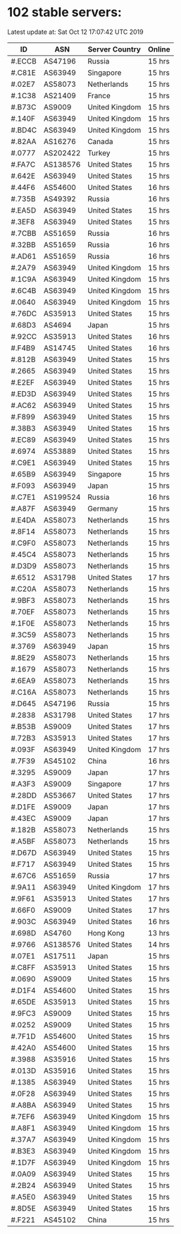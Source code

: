 # 102 stable servers:

Latest update at: Sat Oct 12 17:07:42 UTC 2019

| ID | ASN | Server Country | Online |
| -- | --- | -------------- | ------ |
| #.ECCB | AS47196 | Russia | 15 hrs |
| #.C81E | AS63949 | Singapore | 15 hrs |
| #.02E7 | AS58073 | Netherlands | 15 hrs |
| #.1C38 | AS21409 | France | 15 hrs |
| #.B73C | AS9009 | United Kingdom | 15 hrs |
| #.140F | AS63949 | United Kingdom | 15 hrs |
| #.BD4C | AS63949 | United Kingdom | 15 hrs |
| #.82AA | AS16276 | Canada | 15 hrs |
| #.0777 | AS202422 | Turkey | 15 hrs |
| #.FA7C | AS138576 | United States | 15 hrs |
| #.642E | AS63949 | United States | 15 hrs |
| #.44F6 | AS54600 | United States | 16 hrs |
| #.735B | AS49392 | Russia | 16 hrs |
| #.EA5D | AS63949 | United States | 15 hrs |
| #.3EF8 | AS63949 | United States | 15 hrs |
| #.7CBB | AS51659 | Russia | 16 hrs |
| #.32BB | AS51659 | Russia | 16 hrs |
| #.AD61 | AS51659 | Russia | 16 hrs |
| #.2A79 | AS63949 | United Kingdom | 15 hrs |
| #.1C9A | AS63949 | United Kingdom | 15 hrs |
| #.6C4B | AS63949 | United Kingdom | 15 hrs |
| #.0640 | AS63949 | United Kingdom | 15 hrs |
| #.76DC | AS35913 | United States | 15 hrs |
| #.68D3 | AS4694 | Japan | 15 hrs |
| #.92CC | AS35913 | United States | 16 hrs |
| #.F4B9 | AS14745 | United States | 16 hrs |
| #.812B | AS63949 | United States | 15 hrs |
| #.2665 | AS63949 | United States | 15 hrs |
| #.E2EF | AS63949 | United States | 15 hrs |
| #.ED3D | AS63949 | United States | 15 hrs |
| #.AC62 | AS63949 | United States | 15 hrs |
| #.F899 | AS63949 | United States | 15 hrs |
| #.38B3 | AS63949 | United States | 15 hrs |
| #.EC89 | AS63949 | United States | 15 hrs |
| #.6974 | AS53889 | United States | 15 hrs |
| #.C9E1 | AS63949 | United States | 15 hrs |
| #.65B9 | AS63949 | Singapore | 15 hrs |
| #.F093 | AS63949 | Japan | 15 hrs |
| #.C7E1 | AS199524 | Russia | 16 hrs |
| #.A87F | AS63949 | Germany | 15 hrs |
| #.E4DA | AS58073 | Netherlands | 15 hrs |
| #.8F14 | AS58073 | Netherlands | 15 hrs |
| #.C9F0 | AS58073 | Netherlands | 15 hrs |
| #.45C4 | AS58073 | Netherlands | 15 hrs |
| #.D3D9 | AS58073 | Netherlands | 15 hrs |
| #.6512 | AS31798 | United States | 17 hrs |
| #.C20A | AS58073 | Netherlands | 15 hrs |
| #.9BF3 | AS58073 | Netherlands | 15 hrs |
| #.70EF | AS58073 | Netherlands | 15 hrs |
| #.1F0E | AS58073 | Netherlands | 15 hrs |
| #.3C59 | AS58073 | Netherlands | 15 hrs |
| #.3769 | AS63949 | Japan | 15 hrs |
| #.8E29 | AS58073 | Netherlands | 15 hrs |
| #.1679 | AS58073 | Netherlands | 15 hrs |
| #.6EA9 | AS58073 | Netherlands | 15 hrs |
| #.C16A | AS58073 | Netherlands | 15 hrs |
| #.D645 | AS47196 | Russia | 15 hrs |
| #.2838 | AS31798 | United States | 17 hrs |
| #.B53B | AS9009 | United States | 17 hrs |
| #.72B3 | AS35913 | United States | 17 hrs |
| #.093F | AS63949 | United Kingdom | 17 hrs |
| #.7F39 | AS45102 | China | 16 hrs |
| #.3295 | AS9009 | Japan | 17 hrs |
| #.A3F3 | AS9009 | Singapore | 17 hrs |
| #.28DD | AS53667 | United States | 17 hrs |
| #.D1FE | AS9009 | Japan | 17 hrs |
| #.43EC | AS9009 | Japan | 17 hrs |
| #.182B | AS58073 | Netherlands | 15 hrs |
| #.A5BF | AS58073 | Netherlands | 15 hrs |
| #.D67D | AS63949 | United States | 15 hrs |
| #.F717 | AS63949 | United States | 15 hrs |
| #.67C6 | AS51659 | Russia | 17 hrs |
| #.9A11 | AS63949 | United Kingdom | 17 hrs |
| #.9F61 | AS35913 | United States | 17 hrs |
| #.66F0 | AS9009 | United States | 17 hrs |
| #.903C | AS63949 | United States | 16 hrs |
| #.698D | AS4760 | Hong Kong | 13 hrs |
| #.9766 | AS138576 | United States | 14 hrs |
| #.07E1 | AS17511 | Japan | 15 hrs |
| #.C8FF | AS35913 | United States | 15 hrs |
| #.0690 | AS9009 | United States | 15 hrs |
| #.D1F4 | AS54600 | United States | 15 hrs |
| #.65DE | AS35913 | United States | 15 hrs |
| #.9FC3 | AS9009 | United States | 15 hrs |
| #.0252 | AS9009 | United States | 15 hrs |
| #.7F1D | AS54600 | United States | 15 hrs |
| #.42A0 | AS54600 | United States | 15 hrs |
| #.3988 | AS35916 | United States | 15 hrs |
| #.013D | AS35916 | United States | 15 hrs |
| #.1385 | AS63949 | United States | 15 hrs |
| #.0F28 | AS63949 | United States | 15 hrs |
| #.A8BA | AS63949 | United States | 15 hrs |
| #.7EF6 | AS63949 | United Kingdom | 15 hrs |
| #.A8F1 | AS63949 | United Kingdom | 15 hrs |
| #.37A7 | AS63949 | United Kingdom | 15 hrs |
| #.B3E3 | AS63949 | United Kingdom | 15 hrs |
| #.1D7F | AS63949 | United Kingdom | 15 hrs |
| #.0A09 | AS63949 | United States | 15 hrs |
| #.2B24 | AS63949 | United States | 15 hrs |
| #.A5E0 | AS63949 | United States | 15 hrs |
| #.8D5E | AS63949 | United States | 15 hrs |
| #.F221 | AS45102 | China | 15 hrs |

